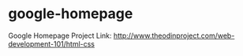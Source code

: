 # google-homepage
<p>Google Homepage Project Link: <a href=http://www.theodinproject.com/web-development-101/html-css>http://www.theodinproject.com/web-development-101/html-css</a></p>
